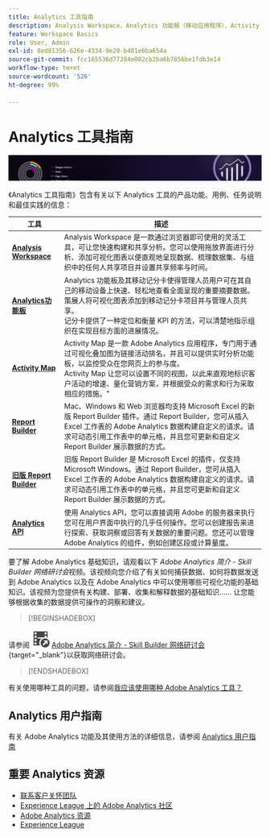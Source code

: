 ```yaml
---
title: Analytics 工具指南
description: Analysis Workspace、Analytics 功能板（移动应用程序）、Activity Map 和 Report Builder 的产品文档和自助服务。
feature: Workspace Basics
role: User, Admin
exl-id: 8ed81356-626e-4334-9e20-b481e6ba654a
source-git-commit: fcc165536d77284e002cb2ba6b7856be1fdb3e14
workflow-type: tm+mt
source-wordcount: '526'
ht-degree: 99%

---
```


# Analytics 工具指南

![横幅](../../assets/doc_banner_analyze.png)

《Analytics 工具指南》包含有关以下 Analytics 工具的产品功能、用例、任务说明和最佳实践的信息：

| 工具 | 描述 |
|-----------|----------------|
| **[Analysis Workspace](/help/analyze/analysis-workspace/home.md)** | Analysis Workspace 是一款通过浏览器即可使用的灵活工具，可让您快速构建和共享分析。您可以使用拖放界面进行分析、添加可视化图表以便直观地呈现数据、梳理数据集、与组织中的任何人共享项目并设置共享频率与时间。 |
| **[Analytics功能板](/help/analyze/mobile-app/home.md)** | Analytics 功能板及其移动记分卡使得管理人员用户可在其自己的移动设备上快速、轻松地查看全面呈现的重要摘要数据。策展人将可视化图表添加到移动记分卡项目并与管理人员共享。<br>记分卡提供了一种定位和衡量 KPI 的方法，可以清楚地指示组织在实现目标方面的进展情况。 |
| **[Activity Map](/help/analyze/activity-map/overview.md)** | Activity Map 是一款 Adobe Analytics 应用程序，专门用于通过可视化叠加图为链接活动排名，并且可以提供实时分析功能板，以监控受众在您网页上的参与度。<br>Activity Map 让您可以设置不同的视图，以此来直观地标识客户活动的增速、量化营销方案，并根据受众的需求和行为采取相应的措施。&quot; |
| **[Report Builder](/help/analyze/report-builder/rb-overview.md)** | Mac、Windows 和 Web 浏览器均支持 Microsoft Excel 的新版 Report Builder 插件。通过 Report Builder，您可从插入 Excel 工作表的 Adobe Analytics 数据构建自定义的请求。请求可动态引用工作表中的单元格，并且您可更新和自定义 Report Builder 展示数据的方式。 |
| **[旧版 Report Builder](/help/analyze/legacy-report-builder/home.md)** | 旧版 Report Builder 是 Microsoft Excel 的插件，仅支持 Microsoft Windows。通过 Report Builder，您可从插入 Excel 工作表的 Adobe Analytics 数据构建自定义的请求。请求可动态引用工作表中的单元格，并且您可更新和自定义 Report Builder 展示数据的方式。 |
| **[Analytics API](https://developer.adobe.com/analytics-apis/docs/2.0/)** | 使用 Analytics API，您可以直接调用 Adobe 的服务器来执行您可在用户界面中执行的几乎任何操作。您可以创建报告来进行探索、获取洞察或回答有关数据的重要问题。您还可以管理 Adobe Analytics 的组件，例如创建区段或计算量度。 |

要了解 Adobe Analytics 基础知识，请观看以下 *Adobe Analytics 简介 - Skill Builder 网络研讨会*&#x200B;视频。该视频向您介绍了有关如何捕获数据、如何将数据发送到 Adobe Analytics 以及在 Adobe Analytics 中可以使用哪些可视化功能的基础知识。该视频为您提供有关构建、部署、收集和解释数据的基础知识…… 让您能够根据收集的数据提供可操作的洞察和建议。


>[!BEGINSHADEBOX]

请参阅 ![VideoCheckedOut](/help/assets/icons/VideoCheckedOut.svg) [Adobe Analytics 简介 - Skill Builder 网络研讨会](https://video.tv.adobe.com/v/27429/?quality=12&learn=on){target="_blank"}以获取网络研讨会。

>[!ENDSHADEBOX]

有关使用哪种工具的问题，请参阅[我应该使用哪种 Adobe Analytics 工具？](/help/analyze/get-started/which-analytics-tool.md)

## Analytics 用户指南

有关 Adobe Analytics 功能及其使用方法的详细信息，请参阅 [Analytics 用户指南](https://experienceleague.adobe.com/docs/analytics.html)

## 重要 Analytics 资源

* [联系客户关怀团队](https://experienceleague.adobe.com/?support-solution=Analytics#support)
* [Experience League 上的 Adobe Analytics 社区](https://experienceleaguecommunities.adobe.com/t5/adobe-analytics/ct-p/adobe-analytics-community)
* [Adobe Analytics 资源](https://experienceleaguecommunities.adobe.com/t5/adobe-analytics-discussions/adobe-analytics-resources/m-p/276666)
* [Experience League](https://landing.adobe.com/experience-league/)


